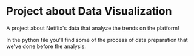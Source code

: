 # Project about Data Visualization
A project about Netflix's data that analyze the trends on the platform!

In the python file you'll find some of the process of data preparation that we've done before the analysis.
